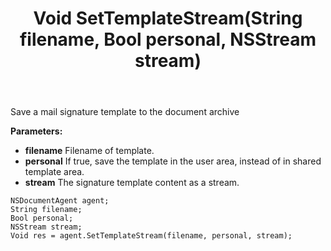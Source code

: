 ﻿---
uid: crmscript_ref_NSDocumentAgent_SetTemplateStream
title: Void SetTemplateStream(String filename, Bool personal, NSStream stream)
intellisense: NSDocumentAgent.SetTemplateStream
keywords: NSDocumentAgent, SetTemplateStream
so.topic: reference
---

Save a mail signature template to the document archive

**Parameters:**
 - **filename** Filename of template.
 - **personal** If true, save the template in the user area, instead of in shared template area.
 - **stream** The signature template content as a stream.


```crmscript
NSDocumentAgent agent;
String filename;
Bool personal;
NSStream stream;
Void res = agent.SetTemplateStream(filename, personal, stream);
```

